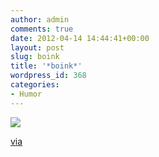 ```yaml
---
author: admin
comments: true
date: 2012-04-14 14:44:41+00:00
layout: post
slug: boink
title: '*boink*'
wordpress_id: 368
categories:
- Humor
---
```


[![](http://davidsouther.com/wp-content/uploads/2012/04/funny-animal-gifs-animal-gifs-boink.gif)](http://davidsouther.com/wp-content/uploads/2012/04/funny-animal-gifs-animal-gifs-boink.gif)

[via](http://icanhascheezburger.com/2012/04/12/funny-animal-gifs-boink/)
